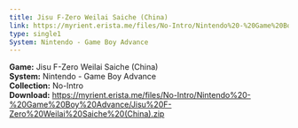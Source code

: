 ```yaml
---
title: Jisu F-Zero Weilai Saiche (China)
link: https://myrient.erista.me/files/No-Intro/Nintendo%20-%20Game%20Boy%20Advance/Jisu%20F-Zero%20Weilai%20Saiche%20(China).zip
type: single1
System: Nintendo - Game Boy Advance
---
```

<b>Game:</b> Jisu F-Zero Weilai Saiche (China)<br>
<b>System:</b> Nintendo - Game Boy Advance<br>
<b>Collection:</b> No-Intro<br>
<b>Download:</b> https://myrient.erista.me/files/No-Intro/Nintendo%20-%20Game%20Boy%20Advance/Jisu%20F-Zero%20Weilai%20Saiche%20(China).zip